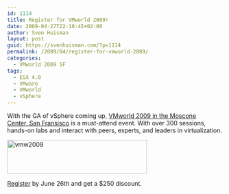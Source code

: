 ```yaml
---
id: 1114
title: Register for VMworld 2009!
date: 2009-04-27T22:10:45+02:00
author: Sven Huisman
layout: post
guid: https://svenhuisman.com/?p=1114
permalink: /2009/04/register-for-vmworld-2009/
categories:
  - VMworld 2009 SF
tags:
  - ESX 4.0
  - VMware
  - VMworld
  - vSphere
---
```

With the GA of vSphere coming up, <a title="VMworld 2009" href="https://www.vmworld.com/community/conferences/2009/" target="_blank">VMworld 2009 in the Moscone Center, San Fransisco</a> is a must-attend event. With over 300 sessions, hands-on labs and interact with peers, experts, and leaders in virtualization.

<img class="aligncenter size-full wp-image-1115" title="vmw2009" src="https://svenhuisman.com/wp-content/uploads/2009/04/vmw2009.jpg" alt="vmw2009" width="326" height="79" /> 

<a title="VMWorld registration" href="https://www.vmworld.com/registration.jspa" target="_blank">Register</a> by June 26th and get a $250 discount.